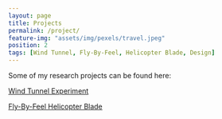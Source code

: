 ```yaml
---
layout: page
title: Projects
permalink: /project/
feature-img: "assets/img/pexels/travel.jpeg"
position: 2
tags: [Wind Tunnel, Fly-By-Feel, Helicopter Blade, Design]
---
```


Some of my research projects can be found here:

[Wind Tunnel Experiment](https://fyiming.github.io/fyiming001/2024/06/28/wind-tunnel.html)

[Fly-By-Feel Helicopter Blade](https://fyiming.github.io/fyiming001/2024/06/29/blade.html)
